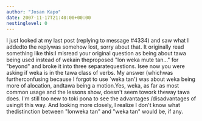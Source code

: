```yaml
---
author: "Josan Kapo"
date: 2007-11-17T21:40:00+00:00
nestinglevel: 0
---
```

I just looked at my last post (replying to message #4334) and saw what I addedto the replywas somehow lost, sorry about that. It originally read something like this:I misread your original question as being about tawa being used instead of wekain theproposed "lon weka mute tan…" for "beyond" and broke it into three separatequestions. Isee now you were asking if weka is in the tawa class of verbs. My answer (whichwas furtherconfusing because I forgot to use \`weka tan') was about weka being more of alocation, andtawa being a motion.Yes, weka, as far as most common usage and the lessons show, doesn't seem towork theway tawa does. I'm still too new to toki pona to see the advantages /disadvantages of usingit this way. And looking more closely, I realize I don't know what thedistinction between "lonweka tan" and "weka tan" would be, if any.